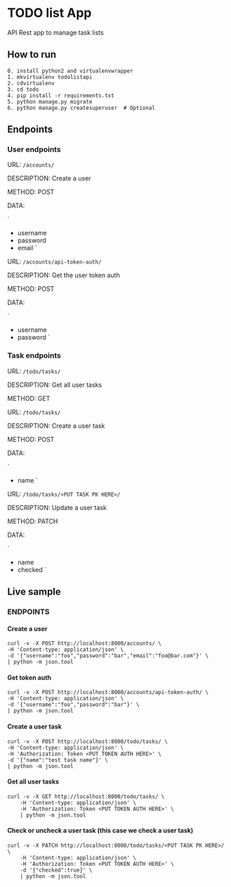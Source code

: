# TODO list App
API Rest app to manage task lists


## How to run
```
0. install python2 and virtualenvwrapper
1. mkvirtualenv todolistapi
2. cdvirtualenv
3. cd todo
4. pip install -r requirements.txt
5. python manage.py migrate
6. python manage.py createsuperuser  # Optional
```


## Endpoints
### User endpoints
URL: `/accounts/`

DESCRIPTION: Create a user

METHOD: POST

DATA:

`
* username
* password
* email
`

URL: `/accounts/api-token-auth/`

DESCRIPTION: Get the user token auth

METHOD: POST

DATA:

`
* username
* password
`

### Task endpoints
URL: `/todo/tasks/`

DESCRIPTION: Get all user tasks

METHOD: GET


URL: `/todo/tasks/`

DESCRIPTION: Create a user task

METHOD: POST

DATA:

`
* name
`

URL: `/todo/tasks/<PUT TASK PK HERE>/`

DESCRIPTION: Update a user task

METHOD: PATCH

DATA:

`
* name
* checked
`

## Live sample
### ENDPOINTS
#### Create a user
```
curl -v -X POST http://localhost:8000/accounts/ \
-H 'Content-type: application/json' \
-d '{"username":"foo","password":"bar","email":"foo@bar.com"}' \
| python -m json.tool
```

#### Get token auth
```
curl -v -X POST http://localhost:8000/accounts/api-token-auth/ \
-H 'Content-type: application/json' \
-d '{"username":"foo","password":"bar"}' \
| python -m json.tool
```

#### Create a user task
```
curl -v -X POST http://localhost:8000/todo/tasks/ \
-H 'Content-type: application/json' \
-H 'Authorization: Token <PUT TOKEN AUTH HERE>' \
-d '{"name":"test task name"}' \
| python -m json.tool
```

#### Get all user tasks
```
curl -v -X GET http://localhost:8000/todo/tasks/ \
	-H 'Content-type: application/json' \
	-H 'Authorization: Token <PUT TOKEN AUTH HERE>' \
	| python -m json.tool
```

#### Check or uncheck a user task (this case we check a user task)
```
curl -v -X PATCH http://localhost:8000/todo/tasks/<PUT TASK PK HERE>/ \
	-H 'Content-type: application/json' \
	-H 'Authorization: Token <PUT TOKEN AUTH HERE>' \
	-d '{"checked":true}' \
	| python -m json.tool
```
